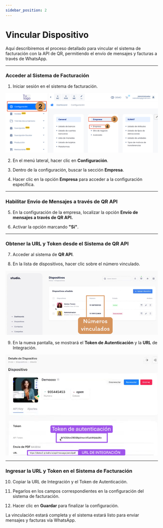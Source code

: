```yaml
---
sidebar_position: 2
---
```



# Vincular Dispositivo

Aquí describiremos el proceso detallado para vincular el sistema de facturación con la API de QR, permitiendo el envío de mensajes y facturas a través de WhatsApp.

---

### Acceder al Sistema de Facturación

1. Iniciar sesión en el sistema de facturación.

![Descripción de la imagen](img/panelfastura.png)

2. En el menú lateral, hacer clic en **Configuración**.

3. Dentro de la configuración, buscar la sección **Empresa**.

4. Hacer clic en la opción **Empresa** para acceder a la configuración específica.

---

### Habilitar Envio de Mensajes a través de QR API

5. En la configuración de la empresa, localizar la opción **Envío de mensajes a través de QR API.**

6. Activar la opción marcando **"Sí"**.

---

### Obtener la URL y Token desde el Sistema de QR API

7. Acceder al sistema de **QR API**.

8. En la lista de dispositivos, hacer clic sobre el número vinculado.

![Descripción de la imagen](img/numerosvinculados.png)

9. En la nueva pantalla, se mostrará el **Token de Autenticación** y la **URL** de Integración.

![Descripción de la imagen](img/tokenurl.png)

---

### Ingresar la URL y Token en el Sistema de Facturación

10. Copiar la URL de Integración y el Token de Autenticación.

11. Pegarlos en los campos correspondientes en la configuración del sistema de facturación.

12. Hacer clic en **Guardar** para finalizar la configuración.

La vinculación estará completa y el sistema estará listo para enviar mensajes y facturas vía WhatsApp.

